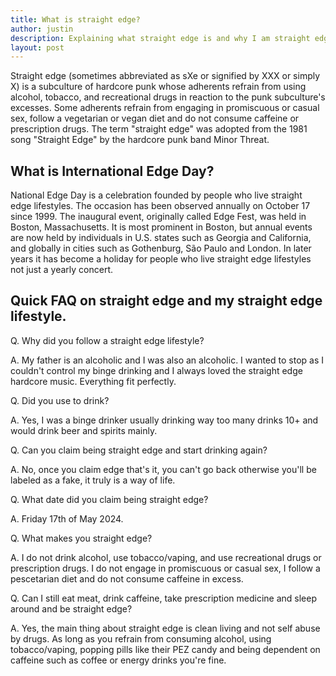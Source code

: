 ```yaml
---
title: What is straight edge?
author: justin
description: Explaining what straight edge is and why I am straight edge.
layout: post
---
```

Straight edge (sometimes abbreviated as sXe or signified by XXX or simply X) is a subculture of hardcore punk whose adherents refrain from using alcohol, tobacco, and recreational drugs in reaction to the punk subculture's excesses. Some adherents refrain from engaging in promiscuous or casual sex, follow a vegetarian or vegan diet and do not consume caffeine or prescription drugs. The term "straight edge" was adopted from the 1981 song "Straight Edge" by the hardcore punk band Minor Threat.

## What is International Edge Day?
National Edge Day is a celebration founded by people who live straight edge lifestyles. The occasion has been observed annually on October 17 since 1999. The inaugural event, originally called Edge Fest, was held in Boston, Massachusetts. It is most prominent in Boston, but annual events are now held by individuals in U.S. states such as Georgia and California, and globally in cities such as Gothenburg, São Paulo and London. In later years it has become a holiday for people who live straight edge lifestyles not just a yearly concert.

## Quick FAQ on straight edge and my straight edge lifestyle.
Q. Why did you follow a straight edge lifestyle?

A. My father is an alcoholic and I was also an alcoholic. I wanted to stop as I couldn't control my binge drinking and I always loved the straight edge hardcore music. Everything fit perfectly.

Q. Did you use to drink?

A. Yes, I was a binge drinker usually drinking way too many drinks 10+ and would drink beer and spirits mainly.

Q. Can you claim being straight edge and start drinking again?

A. No, once you claim edge that's it, you can't go back otherwise you'll be labeled as a fake, it truly is a way of life.

Q. What date did you claim being straight edge?

A. Friday 17th of May 2024.

Q. What makes you straight edge?

A. I do not drink alcohol, use tobacco/vaping, and use recreational drugs or prescription drugs. I do not engage in promiscuous or casual sex, I follow a pescetarian diet and do not consume caffeine in excess.

Q. Can I still eat meat, drink caffeine, take prescription medicine and sleep around and be straight edge?

A. Yes, the main thing about straight edge is clean living and not self abuse by drugs. As long as you refrain from consuming alcohol, using tobacco/vaping, popping pills like their PEZ candy and being dependent on caffeine such as coffee or energy drinks you're fine.
